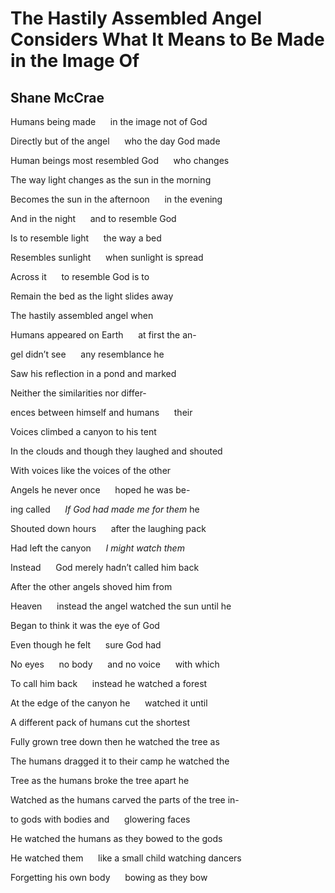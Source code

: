 # The Hastily Assembled Angel Considers What It Means to Be Made in the Image Of
## Shane McCrae
Humans being made      in the image not of God

Directly but of the angel      who the day God made

Human beings most resembled God      who changes

The way light changes as the sun in the morning



Becomes the sun in the afternoon      in the evening

And in the night      and to resemble God

Is to resemble light      the way a bed

Resembles sunlight      when sunlight is spread



Across it      to resemble God is to

Remain the bed as the light slides away

The hastily assembled angel when

Humans appeared on Earth      at first the an-



gel didn’t see      any resemblance he

Saw his reflection in a pond and marked

Neither the similarities nor differ-

ences between himself and humans      their



Voices climbed a canyon to his tent

In the clouds and though they laughed and shouted

With voices like the voices of the other

Angels he never once      hoped he was be-



ing called      _If God had made me for them_ he

Shouted down hours      after the laughing pack

Had left the canyon      _I might watch them_

Instead      God merely hadn’t called him back



After the other angels shoved him from

Heaven      instead the angel watched the sun until he

Began to think it was the eye of God

Even though he felt      sure God had



No eyes      no body      and no voice      with which

To call him back      instead he watched a forest

At the edge of the canyon he      watched it until

A different pack of humans cut the shortest



Fully grown tree down then he watched the tree as

The humans dragged it to their camp he watched the

Tree as the humans broke the tree apart he

Watched as the humans carved the parts of the tree in-



to gods with bodies and      glowering faces

He watched the humans as they bowed to the gods

He watched them      like a small child watching dancers

Forgetting his own body      bowing as they bow